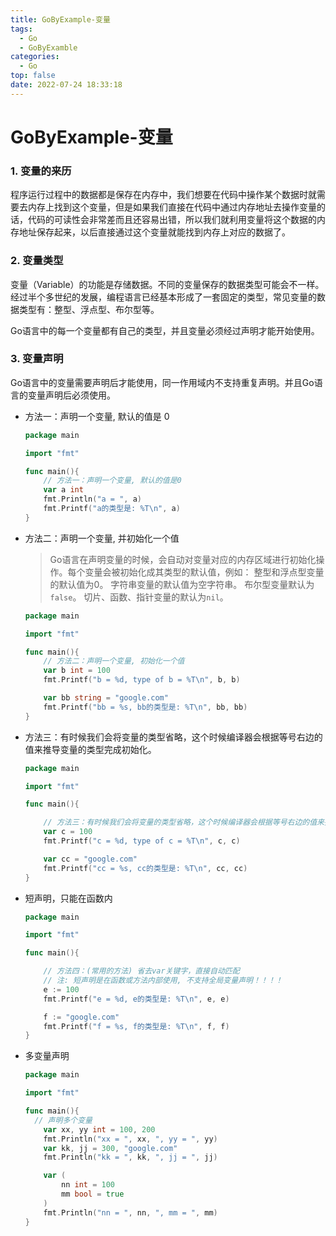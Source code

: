 ```yaml
---
title: GoByExample-变量
tags:
  - Go
  - GoByExamble
categories:
  - Go
top: false
date: 2022-07-24 18:33:18
---
```


# GoByExample-变量



### 1. 变量的来历

​		程序运行过程中的数据都是保存在内存中，我们想要在代码中操作某个数据时就需要去内存上找到这个变量，但是如果我们直接在代码中通过内存地址去操作变量的话，代码的可读性会非常差而且还容易出错，所以我们就利用变量将这个数据的内存地址保存起来，以后直接通过这个变量就能找到内存上对应的数据了。



### 2.  变量类型

​		变量（Variable）的功能是存储数据。不同的变量保存的数据类型可能会不一样。经过半个多世纪的发展，编程语言已经基本形成了一套固定的类型，常见变量的数据类型有：整型、浮点型、布尔型等。

Go语言中的每一个变量都有自己的类型，并且变量必须经过声明才能开始使用。



### 3. 变量声明

Go语言中的变量需要声明后才能使用，同一作用域内不支持重复声明。并且Go语言的变量声明后必须使用。

- 方法一：声明一个变量, 默认的值是 0

  ```go
  package main
  
  import "fmt"
  
  func main(){
      // 方法一：声明一个变量, 默认的值是0
      var a int
      fmt.Println("a = ", a)
      fmt.Printf("a的类型是: %T\n", a)
  }
  ```
  
- 方法二：声明一个变量, 并初始化一个值

  >  Go语言在声明变量的时候，会自动对变量对应的内存区域进行初始化操作。每个变量会被初始化成其类型的默认值，例如： 整型和浮点型变量的默认值为0。 字符串变量的默认值为空字符串。 布尔型变量默认为`false`。 切片、函数、指针变量的默认为`nil`。

  ```go
  package main
  
  import "fmt"
  
  func main(){
      // 方法二：声明一个变量, 初始化一个值
      var b int = 100
      fmt.Printf("b = %d, type of b = %T\n", b, b)
  
      var bb string = "google.com"
      fmt.Printf("bb = %s, bb的类型是: %T\n", bb, bb)
  }
  ```

- 方法三：有时候我们会将变量的类型省略，这个时候编译器会根据等号右边的值来推导变量的类型完成初始化。

  ```go
  package main
  
  import "fmt"
  
  func main(){
  
      // 方法三：有时候我们会将变量的类型省略，这个时候编译器会根据等号右边的值来推导变量的类型完成初始化。
      var c = 100
      fmt.Printf("c = %d, type of c = %T\n", c, c)
  
      var cc = "google.com"
      fmt.Printf("cc = %s, cc的类型是: %T\n", cc, cc)
  }
  ```
  
- 短声明，只能在函数内

  ```go
  package main
  
  import "fmt"
  
  func main(){
  
      // 方法四：(常用的方法) 省去var关键字，直接自动匹配
      // 注: 短声明是在函数或方法内部使用, 不支持全局变量声明！！！！
      e := 100
      fmt.Printf("e = %d, e的类型是: %T\n", e, e)
  
      f := "google.com"
      fmt.Printf("f = %s, f的类型是: %T\n", f, f)
  }
  ```
  
- 多变量声明

  ```go
  package main
  
  import "fmt"
  
  func main(){
  	// 声明多个变量
      var xx, yy int = 100, 200
      fmt.Println("xx = ", xx, ", yy = ", yy)
      var kk, jj = 300, "google.com"
      fmt.Println("kk = ", kk, ", jj = ", jj)
  
      var (
          nn int = 100
          mm bool = true
      )
      fmt.Println("nn = ", nn, ", mm = ", mm)
  }
  ```
